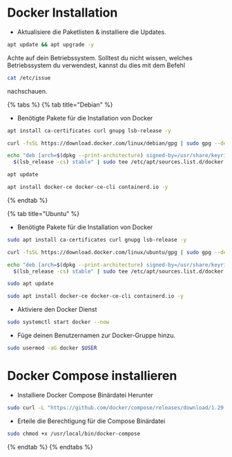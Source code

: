 # Docker Installation

* Aktualisiere die Paketlisten & installiere die Updates.
```bash
apt update && apt upgrade -y
```

Achte auf dein Betriebssystem.
Solltest du nicht wissen, welches Betriebssystem du verwendest, kannst du dies mit dem Befehl
```bash
cat /etc/issue
```
nachschauen.

{% tabs %}
{% tab title="Debian" %}
* Benötigte Pakete für die Installation von Docker

```bash
apt install ca-certificates curl gnupg lsb-release -y
```

```bash
curl -fsSL https://download.docker.com/linux/debian/gpg | sudo gpg --dearmor -o /usr/share/keyrings/docker-archive-keyring.gpg
```

```bash
echo "deb [arch=$(dpkg --print-architecture) signed-by=/usr/share/keyrings/docker-archive-keyring.gpg] https://download.docker.com/linux/debian \
  $(lsb_release -cs) stable" | sudo tee /etc/apt/sources.list.d/docker.list > /dev/null
```

```bash
apt update
```

```bash
apt install docker-ce docker-ce-cli containerd.io -y
```

{% endtab %}

{% tab title="Ubuntu" %}
* Benötigte Pakete für die Installation von Docker

```bash
sudo apt install ca-certificates curl gnupg lsb-release -y
```

```bash
curl -fsSL https://download.docker.com/linux/ubuntu/gpg | sudo gpg --dearmor -o /usr/share/keyrings/docker-archive-keyring.gpg
```

```bash
echo "deb [arch=$(dpkg --print-architecture) signed-by=/usr/share/keyrings/docker-archive-keyring.gpg] https://download.docker.com/linux/ubuntu \
  $(lsb_release -cs) stable" | sudo tee /etc/apt/sources.list.d/docker.list > /dev/null
```

```bash
sudo apt update
```

```bash
sudo apt install docker-ce docker-ce-cli containerd.io -y
```

* Aktiviere den Docker Dienst
```bash
sudo systemctl start docker --now
```

* Füge deinen Benutzernamen zur Docker-Gruppe hinzu.
```bash
sudo usermod -aG docker $USER
```

# Docker Compose installieren

* Installiere Docker Compose Binärdatei Herunter
```bash
sudo curl -L "https://github.com/docker/compose/releases/download/1.29.2/docker-compose-$(uname -s)-$(uname -m)" -o /usr/local/bin/docker-compose
```

* Erteile die Berechtigung für die Compose Binärdatei
```bash
sudo chmod +x /usr/local/bin/docker-compose
```

{% endtab %}
{% endtabs %}
